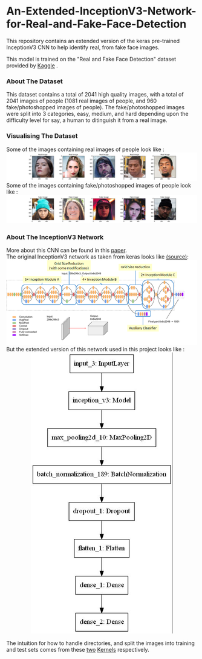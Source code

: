 # An-Extended-InceptionV3-Network-for-Real-and-Fake-Face-Detection
This repository contains an extended version of the keras pre-trained InceptionV3 CNN to help identify real, from fake face images.

This model is trained on the "Real and Fake Face Detection" dataset provided by <a href="https://www.kaggle.com/ciplab/real-and-fake-face-detection">Kaggle</a> . <br> 

<h3>About The Dataset</h2> 
This dataset contains a total of 2041 high quality images, with a total of 2041 images of people (1081 real images of people, and 960 fake/photoshopped images of people). The fake/photoshopped images were split into 3 categories, easy, medium, and hard depending upon the difficulty level for say, a human to ditinguish it from a real image. <br>

<h3>Visualising The Dataset</h3>
Some of the images containing real images of people look like : <br>
<img src="realimages.jpg">
Some of the images containing fake/photoshopped images of people look like : <br>
<img src="fakeimages.jpg">

<h3>About The InceptionV3 Network</h3> 
More about this CNN can be found in this <a href="https://www.cv-foundation.org/openaccess/content_cvpr_2016/papers/Szegedy_Rethinking_the_Inception_CVPR_2016_paper.pdf">paper</a>. <br>
The original InceptionV3 network as taken from keras looks like <a href="https://images.app.goo.gl/VsCRQEa9qL7HZSoD8">(source)</a>:<br>
<img src="inceptionv3.png">
But the extended version of this network used in this project looks like : <br>
<center><img src="model_realfake.jpg"></center>

The intuition for how to handle directories, and split the images into training and test sets comes from these <a href="https://www.kaggle.com/martin1234567890/real-vs-fake-face">two</a> <a href="https://www.kaggle.com/anastasia484/face-anti-spoofing">Kernels</a> respectively.
